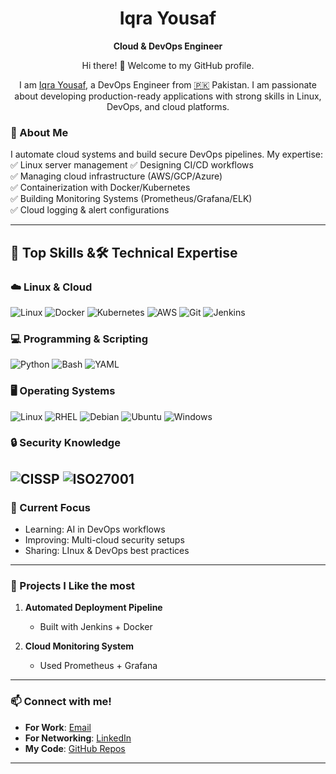 <div align="center">

# Iqra Yousaf  

**Cloud & DevOps Engineer** 

Hi there! 👋 Welcome to my GitHub profile.

I am [Iqra Yousaf](https://www.linkedin.com/in/iqrabinteyousaf/), a DevOps Engineer from [🇵🇰](https://en.wikipedia.org/wiki/Pakistan) Pakistan.
I am passionate about developing production-ready applications with strong skills in Linux, DevOps, and cloud platforms.
</div>

### 👋 About Me  
I automate cloud systems and build secure DevOps pipelines. My expertise:  
✅ Linux server management 
✅ Designing CI/CD workflows  
✅ Managing cloud infrastructure (AWS/GCP/Azure)  
✅ Containerization with Docker/Kubernetes   
✅ Building Monitoring Systems (Prometheus/Grafana/ELK)  
✅ Cloud logging & alert configurations  

---

## 🔧 Top Skills &🛠️ Technical Expertise

### ☁️ Linux & Cloud
![Linux](https://img.shields.io/badge/Linux-FCC624?logo=linux&logoColor=black)
![Docker](https://img.shields.io/badge/Docker-2496ED?logo=docker&logoColor=white)
![Kubernetes](https://img.shields.io/badge/Kubernetes-326CE5?logo=kubernetes&logoColor=white)
![AWS](https://img.shields.io/badge/AWS-FF9900?logo=amazonaws&logoColor=white)
![Git](https://img.shields.io/badge/Git-F05032?logo=git&logoColor=white)
![Jenkins](https://img.shields.io/badge/Jenkins-D24939?logo=jenkins&logoColor=white)

### 💻 Programming & Scripting
![Python](https://img.shields.io/badge/Python-3776AB?logo=python&logoColor=white)
![Bash](https://img.shields.io/badge/Bash-4EAA25?logo=gnubash&logoColor=white)
![YAML](https://img.shields.io/badge/YAML-CB171E?logo=yaml&logoColor=white)

### 🖥️ Operating Systems
![Linux](https://img.shields.io/badge/Linux-FCC624?logo=linux&logoColor=black)
![RHEL](https://img.shields.io/badge/Red_Hat-EE0000?logo=redhat&logoColor=white)
![Debian](https://img.shields.io/badge/Debian-A81D33?logo=debian&logoColor=white)
![Ubuntu](https://img.shields.io/badge/Ubuntu-E95420?logo=ubuntu&logoColor=white)
![Windows](https://img.shields.io/badge/Windows-0078D6?logo=windows&logoColor=white)

### 🔒 Security Knowledge
![CISSP](https://img.shields.io/badge/CISSP-Certified-ff69b4)
![ISO27001](https://img.shields.io/badge/ISO_27001-Compliant-009688)
---

### 🌱 Current Focus  
- Learning: AI in DevOps workflows  
- Improving: Multi-cloud security setups  
- Sharing: LInux & DevOps best practices  

---

### 🚀 Projects I Like the most  
1. **Automated Deployment Pipeline**  
   - Built with Jenkins + Docker  

2. **Cloud Monitoring System**  
   - Used Prometheus + Grafana  
  
---

### 📫 Connect with me!  
- **For Work**: [Email](mailto:iqrabajwa9654@gmail.com)  
- **For Networking**: [LinkedIn](https://www.linkedin.com/in/iqrabinteyousaf/)  
- **My Code**: [GitHub Repos](https://github.com/BSIT-007-Iqra?tab=repositories)

--- 


